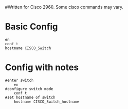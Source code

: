 #Written for Cisco 2960. Some cisco commands may vary.

# Basic Config
```
en
conf t 
hostname CISCO_Switch
```

# Config with notes
```
#enter switch
    en
#configure switch mode
    conf t
#set hostname of switch
    hostname CISCO_Switch_hostname

```
